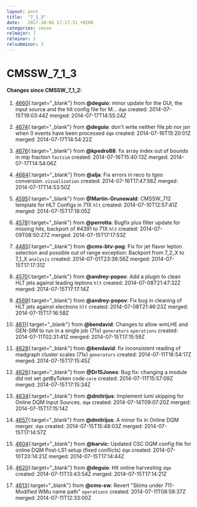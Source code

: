 ```yaml
---
layout: post
title:  "7_1_3"
date:   2017-10-06 17:17:31 +0200
categories: cmssw
relmajor: 7
relminor: 1
relsubminor: 3
---
```


# CMSSW_7_1_3
#### Changes since CMSSW_7_1_2:

1. [4660](http://github.com/cms-sw/cmssw/pull/4660){:target="_blank"}  from **@deguio**: minor update for the GUI, the input source and the hlt config file for M... `dqm`  created: 2014-07-15T19:03:44Z merged: 2014-07-17T14:55:24Z

1. [4674](http://github.com/cms-sw/cmssw/pull/4674){:target="_blank"}  from **@deguio**: don't write neither file.pb nor jsn when 0 events have been processed `dqm`  created: 2014-07-16T15:20:01Z merged: 2014-07-17T14:54:22Z

1. [4676](http://github.com/cms-sw/cmssw/pull/4676){:target="_blank"}  from **@kpedro88**: fix array index out of bounds in mip fraction `fastsim`  created: 2014-07-16T15:40:13Z merged: 2014-07-17T14:54:06Z

1. [4684](http://github.com/cms-sw/cmssw/pull/4684){:target="_blank"}  from **@alja**: Fix errors in reco to tgeo conversion. `visualization`  created: 2014-07-16T17:47:56Z merged: 2014-07-17T14:53:50Z

1. [4595](http://github.com/cms-sw/cmssw/pull/4595){:target="_blank"}  from **@Martin-Grunewald**: CMSSW_712 template for HLT Configs in 71X `hlt`  created: 2014-07-10T12:57:41Z merged: 2014-07-15T17:18:05Z

1. [4578](http://github.com/cms-sw/cmssw/pull/4578){:target="_blank"}  from **@perrotta**: Bugfix plus filter update for missing hits, backport of #4391 to 71X `hlt`  created: 2014-07-09T08:50:27Z merged: 2014-07-15T17:17:53Z

1. [4485](http://github.com/cms-sw/cmssw/pull/4485){:target="_blank"}  from **@cms-btv-pog**: Fix for jet flavor lepton selection and possible out of range exception: Backport from 7_2_X to 7_1_X `analysis`  created: 2014-07-01T23:36:56Z merged: 2014-07-15T17:17:31Z

1. [4570](http://github.com/cms-sw/cmssw/pull/4570){:target="_blank"}  from **@andrey-popov**: Add a plugin to clean HLT jets against leading leptons `hlt`  created: 2014-07-08T21:47:32Z merged: 2014-07-15T17:17:14Z

1. [4569](http://github.com/cms-sw/cmssw/pull/4569){:target="_blank"}  from **@andrey-popov**: Fix bug in cleaning of HLT jets against electrons `hlt`  created: 2014-07-08T21:46:23Z merged: 2014-07-15T17:16:58Z

1. [4611](http://github.com/cms-sw/cmssw/pull/4611){:target="_blank"}  from **@bendavid**: Changes to allow wmLHE and GEN-SIM to run in a single job (71x) `generators`  `operations`  created: 2014-07-11T02:31:41Z merged: 2014-07-15T17:15:59Z

1. [4628](http://github.com/cms-sw/cmssw/pull/4628){:target="_blank"}  from **@bendavid**: fix inconsistent reading of madgraph cluster scales (71x) `generators`  created: 2014-07-11T16:54:17Z merged: 2014-07-15T17:15:45Z

1. [4626](http://github.com/cms-sw/cmssw/pull/4626){:target="_blank"}  from **@Dr15Jones**: Bug fix: changing a module did not set getByToken code `core`  created: 2014-07-11T15:57:09Z merged: 2014-07-15T17:15:34Z

1. [4634](http://github.com/cms-sw/cmssw/pull/4634){:target="_blank"}  from **@dmitrijus**: Implement lumi skipping for Online DQM Input Sources. `dqm`  created: 2014-07-14T09:07:20Z merged: 2014-07-15T17:15:14Z

1. [4657](http://github.com/cms-sw/cmssw/pull/4657){:target="_blank"}  from **@dmitrijus**: A minor fix in Online DQM merger. `dqm`  created: 2014-07-15T15:48:03Z merged: 2014-07-15T17:14:57Z

1. [4604](http://github.com/cms-sw/cmssw/pull/4604){:target="_blank"}  from **@barvic**: Updated CSC DQM config file for online DQM Post-LS1 setup (fixed conflicts) `dqm`  created: 2014-07-10T20:14:21Z merged: 2014-07-15T17:14:44Z

1. [4620](http://github.com/cms-sw/cmssw/pull/4620){:target="_blank"}  from **@deguio**: Hlt online harvesting `dqm`  created: 2014-07-11T13:43:54Z merged: 2014-07-15T17:14:21Z

1. [4613](http://github.com/cms-sw/cmssw/pull/4613){:target="_blank"}  from **@cms-sw**: Revert "Skims under 711-Modified WMu name path" `operations`  created: 2014-07-11T08:58:37Z merged: 2014-07-11T12:33:00Z
